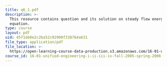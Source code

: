 ```yaml
---
title: q6_1.pdf
description: >-
  This resource contains question and its solution on steady flow energy
  equation.
type: course
layout: pdf
uid: 45f1eb8e2c2ba52c92900f338764a631
file_type: application/pdf
file_location: >-
  https://open-learning-course-data-production.s3.amazonaws.com/16-01-unified-engineering-i-ii-iii-iv-fall-2005-spring-2006/45f1eb8e2c2ba52c92900f338764a631_q6_1.pdf
course_id: 16-01-unified-engineering-i-ii-iii-iv-fall-2005-spring-2006
---
```

